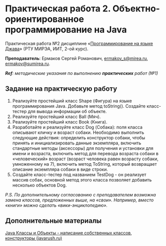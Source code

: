 # Практическая работа 2. Объектно-ориентированное программирование на Java
Практическая работа №2 дисциплине «[Программирование на языке Джава](https://online-edu.mirea.ru/course/view.php?id=4053)» (РТУ МИРЭА, ИИТ, 2-ой курс).

**Преподаватель**: Ермаков Сергей Романович, ermakov_s@mirea.ru, ermakov@sumirea.ru.

***Ref**: методические указания по выполнению **практических** работ (№1)*

## Задание на практическую работу
1. Реализуйте простейший класс Shape (Фигура) на языке программирования Java. Добавьте метод toString(). Создайте класс-тестер для вывода информации об объекте.
2. Реализуйте простейший класс Ball (Мяч).
3. Реализуйте простейший класс Book (Книга).
4. Разработайте и реализуйте класс Dog (Собака): поля класса описывают кличку и возраст собаки. Необходимо выполнить следующие действия: определить конструктор собаки, чтобы принять и инициализировать данные экземпляра, включить стандартные методы (аксессоры) для получения и установки для имени и возраста, включить метод для перевода возраста собаки в «человеческий» возраст (возраст человека равен возрасту собаки, умноженному на 7), включить метод ToString, который возвращает описание экземпляра собаки в виде строки. 
5. Создайте класс-тестер под названием TestDog - он реализует массив собак, основной метод этого класса позволяет добавить несколько объектов Dog.

*P.S. По дополнительному согласованию с преподавателем возможна замена классов, предложенных выше, на «свои». Например, вместо «книги» можно сделать «вики-энциклопедию».*

## Дополнительные материалы

[Java Классы и Объекты - написание собственных классов, конструкторы (javarush.ru)](https://javarush.ru/groups/posts/1949-znakomstvo-s-klassami-napisanie-sobstvennihkh-klassov-konstruktorih)
